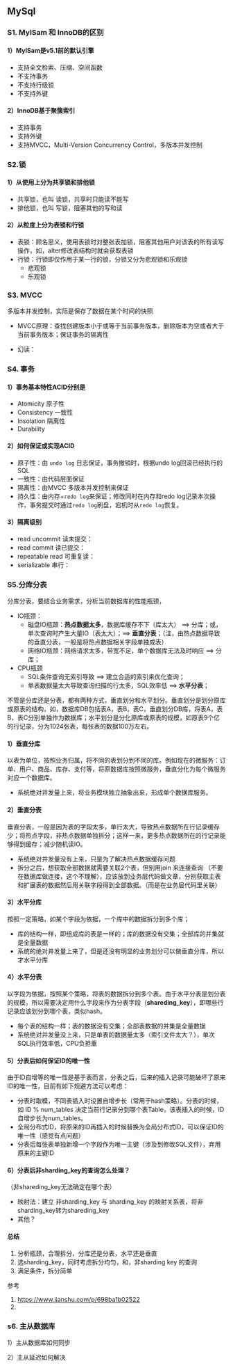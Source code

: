 

## MySql



### S1. MyISam 和 InnoDB的区别

#### 1）MyISam是v5.1前的默认引擎

- 支持全文检索、压缩、空间函数
- 不支持事务
- 不支持行级锁
- 不支持外键

#### 2）InnoDB基于聚簇索引

- 支持事务
- 支持外键
- 支持MVCC，Multi-Version Concurrency Control，多版本并发控制

### S2.锁

#### 1）从使用上分为共享锁和排他锁

- 共享锁，也叫 读锁，共享时只能读不能写
- 排他锁，也叫 写锁，阻塞其他的写和读

#### 2）从粒度上分为表锁和行锁

- 表锁：顾名思义，使用表锁时对整张表加锁，阻塞其他用户对该表的所有读写操作，如，alter修改表结构时就会获取表锁
- 行锁：行锁即仅作用于某一行的锁，分锁又分为悲观锁和乐观锁
  - 悲观锁
  - 乐观锁

### S3. MVCC

多版本并发控制，实际是保存了数据在某个时间的快照

- MVCC原理：查找创建版本小于或等于当前事务版本，删除版本为空或者大于当前事务版本；保证事务的隔离性

- 幻读：

### S4. 事务

#### 1）事务基本特性ACID分别是

- Atomicity 原子性
- Consistency 一致性
- Insolation 隔离性
- Durability

#### 2）如何保证或实现ACID

- 原子性：由 `undo log` 日志保证，事务撤销时，根据undo log回滚已经执行的SQL
- 一致性：由代码层面保证
- 隔离性：由MVCC 多版本并发控制来保证
- 持久性：由内存+`redo log`来保证；修改同时在内存和redo log记录本次操作，事务提交时通过`redo log`刷盘，宕机时从`redo log`恢复。

#### 3）隔离级别

- read uncommit 读未提交：
- read commit 读已提交：
- repeatable read 可重复读：
- serializable 串行：



### S5.分库分表

分库分表，要结合业务需求，分析当前数据库的性能瓶颈，

- IO瓶颈：
  - 磁盘IO瓶颈：**热点数据太多**，数据库缓存不下（库太大） ==> 分库；或，单次查询时产生大量IO（表太大）；==> **垂直分表**；（注，由热点数据导致的垂直分表，一般是将热点数据相关字段单独成表）
  - 网络IO瓶颈：网络请求太多，带宽不足，单个数据库无法及时响应 ==>  分库；
- CPU瓶颈
  - SQL条件查询无索引导致 ==> 建立合适的索引来优化查询；
  - 单表数据量太大导致查询扫描的行太多，SQL效率低 ==> **水平分表**；

不管是分库还是分表，都有两种方式，垂直划分和水平划分。垂直划分是划分原库或原表的结构，如，数据库DB包括表A，表B，表C，垂直划分DB库，将表A，表B，表C分别单独作为数据库；水平划分是分化原库或原表的规模，如原表9个亿的行记录，分为1024张表，每张表的数据100万左右。

#### 1）垂直分库

以表为单位，按照业务归属，将不同的表划分到不同的库。例如现在的微服务：订单、用户、商品、库存、支付等，将原数据库按照微服务，垂直分化为每个微服务对应一个数据库。

- 系统绝对并发量上来，将业务模块独立抽象出来，形成单个数据库服务。

#### 2）垂直分表

垂直分表，一般是因为表的字段太多，单行太大，导致热点数据所在行记录缓存少；将热点字段，非热点数据单独拆分；这样一来，更多热点数据所在的行记录能够得到缓存；减少随机读IO。

- 系统绝对并发量没有上来，只是为了解决热点数据缓存问题
- 拆分之后，想获取全部数据就需要关联2个表，但别用join 来连接查询 （不要在数据库做连接，这个不理解），应该放到业务层代码做文章，分别获取主表和扩展表的数据然后用关联字段得到全部数据。（而是在业务层代码里关联）

#### 3）水平分库

按照一定策略，如某个字段为依据，一个库中的数据拆分到多个库；

- 库的结构一样，即组成库的表是一样的；库的数据没有交集；全部库的并集就是全量数据
- 系统的绝对并发量上来了，但是还没有明显的业务划分可以做垂直分库，所以才水平分库

#### 4）水平分表

以字段为依据，按照某个策略，将表的数据拆分到多个表。由于水平分表是划分表的规模，所以需要决定用什么字段来作为分表字段（**shareding_key**），即哪些行记录应该划分到哪个表，类似hash。

- 每个表的结构一样；表的数据没有交集；全部表数据的并集是全量数据
- 系统绝对并发量没上来，只是单表的数据量太多（索引文件太大？），单次SQL执行效率低，CPU负担重

#### 5）分表后如何保证ID的唯一性

由于ID自增等的唯一性是基于表而言，分表之后，后来的插入记录可能破坏了原来ID的唯一性，目前有如下规避方法可以考虑：

- 分表时取模，不同表插入时设置自增步长（常用于hash策略）。分表的时候，如 ID % num_tables 决定当前行记录分到哪个表Table，该表插入的时候，ID自增步长为num_tables。
- 全局分布式ID，将原来的ID再插入的时候替换为全局分布式ID，可以保证ID的唯一性（感觉有点问题）
- 分表后每张表单独新增一个字段作为唯一主键（涉及到修改SQL文件），弃用原来的主键ID

#### 6）分表后非sharding_key的查询怎么处理？

（非shareding_key无法确定在哪个表）

- 映射法：建立 非sharding_key 与 sharding_key 的映射关系表，将非sharding_key转为shareding_key
- 其他？

#### 总结

1. 分析瓶颈，合理拆分，分库还是分表，水平还是垂直
2. 选sharding_key，同时考虑拆分均匀，和，非sharding key 的查询
3. 满足条件，拆分简单

参考

1. https://www.jianshu.com/p/698ba1b02522
2. 

### s6. 主从数据库

1）主从数据库如何同步

2）主从延迟如何解决









